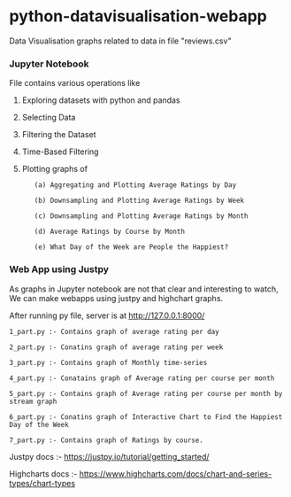 # python-datavisualisation-webapp

Data Visualisation graphs related to data in file "reviews.csv"


### Jupyter Notebook

File contains various operations like 

1. Exploring datasets with python and pandas

2. Selecting Data

3. Filtering the Dataset

4. Time-Based Filtering

5. Plotting graphs of 

          (a) Aggregating and Plotting Average Ratings by Day 

          (b) Downsampling and Plotting Average Ratings by Week

          (c) Downsampling and Plotting Average Ratings by Month

          (d) Average Ratings by Course by Month

          (e) What Day of the Week are People the Happiest?

### Web App using Justpy

As graphs in Jupyter notebook are not that clear and interesting to watch,
We can make webapps using justpy and highchart graphs.

After running py file, server is at http://127.0.0.1:8000/


    1_part.py :- Contains graph of average rating per day

    2_part.py :- Conatins graph of average rating per week

    3_part.py :- Contains graph of Monthly time-series

    4_part.py :- Conatains graph of Average rating per course per month

    5_part.py :- Contains graph of Average rating per course per month by stream graph

    6_part.py :- Conatins graph of Interactive Chart to Find the Happiest Day of the Week

    7_part.py :- Contains graph of Ratings by course.



Justpy docs :- https://justpy.io/tutorial/getting_started/

Highcharts docs :- https://www.highcharts.com/docs/chart-and-series-types/chart-types
